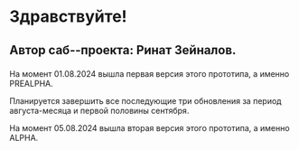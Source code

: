 <h1>Здравствуйте!</h1>
<h2>
  <p>
  Автор саб--проекта: Ринат Зейналов.
  </p>
</h2>
<p>
  На момент 01.08.2024 вышла первая версия этого прототипа, а именно PREALPHA.
</p>
  Планируется завершить все последующие три обновления за период августа-месяца и первой половины сентября.
</p>
<p>
  На момент 05.08.2024 вышла вторая версия этого прототипа, а именно ALPHA.
</p>
